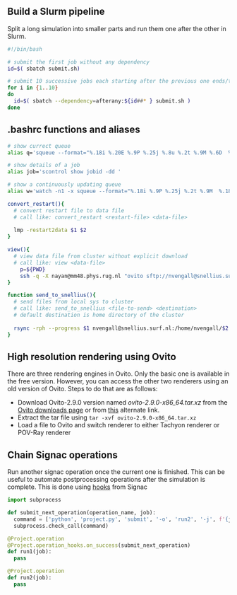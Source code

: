 ## Build a Slurm pipeline

Split a long simulation into smaller parts and run them one after the other in Slurm.

```bash
#!/bin/bash

# submit the first job without any dependency
id=$( sbatch submit.sh)

# submit 10 successive jobs each starting after the previous one ends/timeouts.
for i in {1..10}
do
  id=$( sbatch --dependency=afterany:${id##* } submit.sh )
done
```


## .bashrc functions and aliases
```bash
# show currect queue
alias q='squeue --format="%.18i %.20E %.9P %.25j %.8u %.2t %.9M %.6D  %R"  -u <username>'

# show details of a job
alias job='scontrol show jobid -dd '

# show a continuously updating queue
alias w='watch -n1 -x squeue --format="%.18i %.9P %.25j %.2t %.9M  %.18R %.20e %.70Z" -u <username>'
```
```bash
convert_restart(){
  # convert restart file to data file
  # call like: convert_restart <restart-file> <data-file>
  
  lmp -restart2data $1 $2
}
```

```bash
view(){
  # view data file from cluster without explicit download
  # call like: view <data-file>
    p=${PWD}
    ssh -q -X nayan@mm48.phys.rug.nl "ovito sftp://nvengall@snellius.surf.nl${p}/$1"
}
```

```bash
function send_to_snellius(){
  # send files from local sys to cluster
  # call like: send_to_snellius <file-to-send> <destination>
  # default destination is home directory of the cluster
  
  rsync -rph --progress $1 nvengall@snellius.surf.nl:/home/nvengall/$2
}
```
## High resolution rendering using Ovito

There are three rendering engines in Ovito. Only the basic one is available in the free version.
However, you can access the other two renderers using an old version of Ovito. Steps to do that are
as follows:

* Download Ovito-2.9.0 version named _ovito-2.9.0-x86_64.tar.xz_ from the [Ovito downloads page](https://www.ovito.org/download-other/) or from [this](https://www.ericnhahn.com/tutorials/ovito) alternate link.
* Extract the tar file using `tar -xvf ovito-2.9.0-x86_64.tar.xz`
* Load a file to Ovito and switch renderer to either Tachyon renderer or POV-Ray renderer

## Chain Signac operations

Run another signac operation once the current one is finished. This can be useful to
automate postprocessing operations after the simulation is complete. This is done using
[hooks](https://docs.signac.io/en/latest/hooks.html) from Signac

```python
import subprocess

def submit_next_operation(operation_name, job):
  command = ['python', 'project.py', 'submit', '-o', 'run2', '-j', f'{job.id}']
  subprocess.check_call(command)

@Project.operation
@Project.operation_hooks.on_success(submit_next_operation)
def run1(job):
  pass

@Project.operation
def run2(job):
  pass
```
